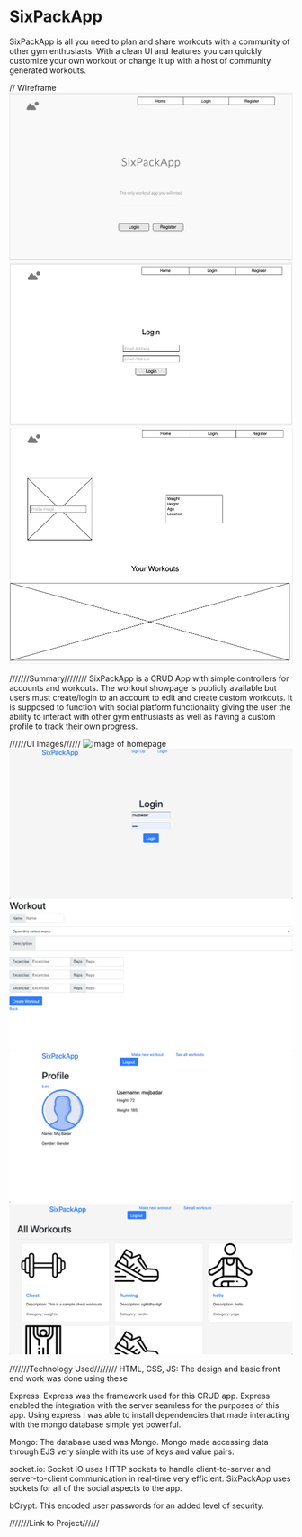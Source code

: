 # SixPackApp

SixPackApp is all you need to plan and share workouts with a community of other gym enthusiasts. With a clean UI and features you can quickly customize your own workout or change it up with a host of community generated workouts.

// Wireframe
![Image of homepage](rm-images/wireframe/SPAwf-home.png)
![Image of login](rm-images/wireframe/SPAwf-Login.png)
![Image of profile](rm-images/wireframe/SPAwf-profile.png)

///////Summary////////
SixPackApp is a CRUD App with simple controllers for accounts and workouts. The workout showpage is publicly available but users must create/login to an account to edit and create custom workouts. It is supposed to function with social platform functionality giving the user the ability to interact with other gym enthusiasts as well as having a custom profile to track their own progress.

//////UI Images//////
![Image of homepage](/rm-images/UI-screenshots/landing-page.png)
![Image of login page](rm-images/UI-screenshots/login-page.png)
![Image of new workout](rm-images/UI-screenshots/new-workout.png)
![Image of profile](rm-images/UI-screenshots/profile-page.png)
![Image of workout index](rm-images/UI-screenshots/workout-index.png)


///////Technology Used////////
HTML, CSS, JS:
The design and basic front end work was done using these

Express:
Express was the framework used for this CRUD app. Express enabled the integration with the server seamless for the purposes of this app. Using express I was able to install dependencies that made interacting with the mongo database simple yet powerful.

Mongo:
The database used was Mongo. Mongo made accessing data through EJS very simple with its use of keys and value pairs.

socket.io:
Socket IO uses HTTP sockets to handle client-to-server and server-to-client communication in real-time very efficient. SixPackApp uses sockets for all of the social aspects to the app.

bCrypt:
This encoded user passwords for an added level of security.

///////Link to Project//////
